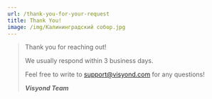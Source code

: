 ```yaml
---
url: /thank-you-for-your-request
title: Thank You!
image: /img/Калининградский собор.jpg
---
```

> Thank you for reaching out! 
>
> We usually respond within 3 business days. 
>
> Feel free to write to <a href="mailto:support@visyond.com">support@visyond.com
> </a> for any questions!
>
> _**Visyond Team**_
